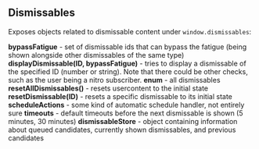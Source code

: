 ## Dismissables

Exposes objects related to dismissable content under `window.dismissables`:

**bypassFatigue** - set of dismissable ids that can bypass the fatigue (being shown alongside other dismissables of the same type)
**displayDismissable(ID, bypassFatigue)** - tries to display a dismissable of the specified ID (number or string). Note that there could be other checks, such as the user being a nitro subscriber.
**enum** - all dismissables
**resetAllDismissables()** - resets usercontent to the initial state
**resetDismissable(ID)** - resets a specific dismissable to its initial state
**scheduleActions** - some kind of automatic schedule handler, not entirely sure
**timeouts** - default timeouts before the next dismissable is shown (5 minutes, 30 minutes)
**dismissableStore** - object containing information about queued candidates, currently shown dismissables, and previous candidates
